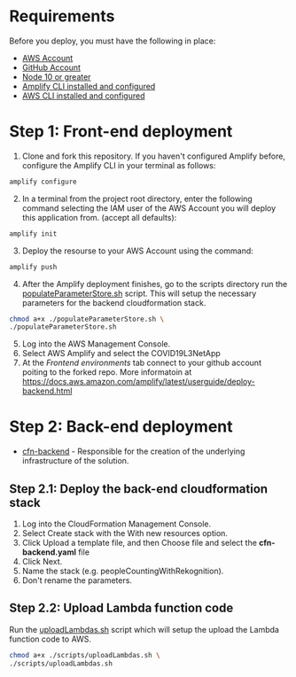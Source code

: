 # Requirements
Before you deploy, you must have the following in place:
*  [AWS Account](https://aws.amazon.com/account/) 
*  [GitHub Account](https://github.com/) 
*  [Node 10 or greater](https://nodejs.org/en/download/) 
*  [Amplify CLI installed and configured](https://aws-amplify.github.io/docs/cli-toolchain/quickstart#quickstart) 
*  [AWS CLI installed and configured](https://aws.amazon.com/cli/) 


# Step 1: Front-end deployment

1.  Clone and fork this repository.
    If you haven't configured Amplify before, configure the Amplify CLI in your terminal as follows:
```bash
amplify configure
```

2.  In a terminal from the project root directory, enter the following command selecting the IAM user of the AWS Account you will deploy this application from. (accept all defaults):

```bash
amplify init
```

3.  Deploy the resourse to your AWS Account using the command:
```bash
amplify push
```

4.  After the Amplify deployment finishes, go to the scripts directory run the [populateParameterStore.sh](../scripts/populateParameterStore.sh) script. This will setup the necessary parameters for the backend cloudformation stack.
```bash
chmod a+x ./populateParameterStore.sh \
./populateParameterStore.sh
```
5. Log into the AWS Management Console.
6. Select AWS Amplify and select the COVID19L3NetApp
7. At the *Frontend environments* tab connect to your github account poiting to the forked repo. More informatoin at https://docs.aws.amazon.com/amplify/latest/userguide/deploy-backend.html

# Step 2: Back-end deployment

* [cfn-backend](../backend/cfn-backend.yaml) - Responsible for the creation of the underlying infrastructure of the solution.

## Step 2.1: Deploy the back-end cloudformation stack

1. Log into the CloudFormation Management Console.
2. Select Create stack with the With new resources option.
3. Click Upload a template file, and then Choose file and select the **cfn-backend.yaml** file
4. Click Next.
5. Name the stack (e.g. peopleCountingWithRekognition).
6. Don't rename the parameters.

## Step 2.2: Upload Lambda function code

Run the [uploadLambdas.sh](../scripts/populateParameterStore.sh) script which will setup the upload the Lambda function code to AWS.
```bash
chmod a+x ./scripts/uploadLambdas.sh \
./scripts/uploadLambdas.sh
```